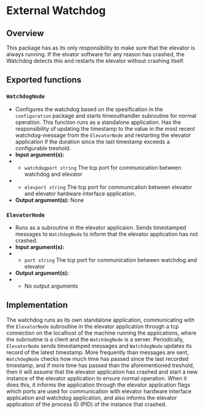 # External Watchdog

## Overview
This package has as its only responsibility to make sure that the elevator is always running. If the elvator software for any reason has crashed, the Watchdog detects this and restarts the elevator without crashing itself. 

## Exported functions

### `WatchdogNode`
* Configures the watchdog based on the spesification in the `configuration` package and starts timeouthandler subroutine for normal operation. This function runs as a standalone application. Has the responsibility of updating the timestamp to the value in the most recent watchdog-message from the `ElevatorNode` and restarting the elevator application if the duration since the last timestamp exceeds a configurable treshold.
* **Input argument(s):** 
* * `watchdogport string` The tcp port for communication between watchdog and elevator 
* * `elevport string` The tcp port for communication between elevator and elevator hardware interface application.
* **Output argument(s):** None

### `ElevatorNode`
* Runs as a subroutine in the elevator applicaion. Sends timestamped messages to `WatchdogNode` to inform that the elevator application has not crashed.
* **Input argument(s):** 
* * `port string` The tcp port for communication between watchdog and elevator 
* **Output argument(s):**
* * No output arguments

## Implementation
The watchdog runs as its own standalone application, communicating with the `ElevatorNode` subroutine in the elevator application through a tcp connection on the localhost of the machine running the applications, where the subroutine is a client and the `WatchdogNode` is a server. Periodically, `ElevatorNode` sends timestamped messages and `WatchdogNode` updates its record of the latest timestamp. More frequently than messages are sent, `WatchdogNode` checks how much time has passed since the last recorded timestamp, and if more time has passed than the aforementioned treshold, then it will assume that the elevator application has crashed and start a new instance of the elevator application to ensure normal operation. When it does this, it informs the application through the elevator application flags which ports are used for communication with elevator hardware interface application and watchdog application, and also informs the elevator application of the process ID (PID) of the instance that crashed.
